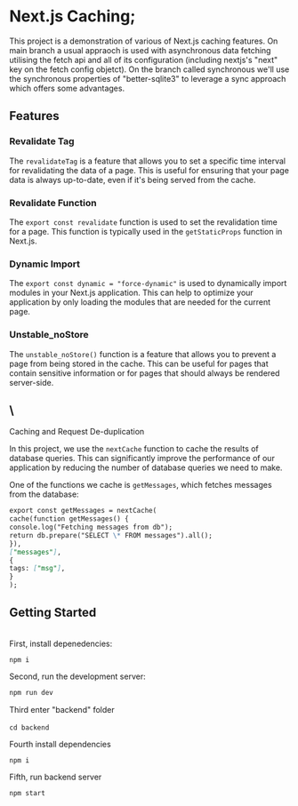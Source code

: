 # Next.js Caching;

This project is a demonstration of various of Next.js caching features. On main branch a usual appraoch is used with asynchronous data fetching utilising the fetch api and all of its configuration (including nextjs's "next" key on the fetch config objetct). On the branch called synchronous we'll use the synchronous properties of "better-sqlite3" to leverage a sync approach which offers some advantages.

## Features

### Revalidate Tag

The `revalidateTag` is a feature that allows you to set a specific time interval for revalidating the data of a page. This is useful for ensuring that your page data is always up-to-date, even if it's being served from the cache.

### Revalidate Function

The `export const revalidate` function is used to set the revalidation time for a page. This function is typically used in the `getStaticProps` function in Next.js.

### Dynamic Import

The `export const dynamic = "force-dynamic"` is used to dynamically import modules in your Next.js application. This can help to optimize your application by only loading the modules that are needed for the current page.

### Unstable_noStore

The `unstable_noStore()` function is a feature that allows you to prevent a page from being stored in the cache. This can be useful for pages that contain sensitive information or for pages that should always be rendered server-side.

## \

Caching and Request De-duplication

In this project, we use the `nextCache` function to cache the results of database queries. This can significantly improve the performance of our application by reducing the number of database queries we need to make.

One of the functions we cache is `getMessages`, which fetches messages from the database:

```markdown
export const getMessages = nextCache(
cache(function getMessages() {
console.log("Fetching messages from db");
return db.prepare("SELECT \* FROM messages").all();
}),
["messages"],
{
tags: ["msg"],
}
);
```

## Getting Started

\
First, install depenedencies:

```
npm i
```

Second, run the development server:

```sh
npm run dev
```

Third enter "backend" folder\
\
`cd backend`

Fourth install dependencies

```
npm i
```

Fifth, run backend server

```
npm start
```
